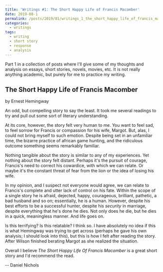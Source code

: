 ```yaml
---
title: 'Writings #1: The Short Happy Life of Francis Macomber'
date: 2019-08-1
permalink: /posts/2019/01/writings_1_the_short_happy_life_of_francis_macomber/
categories:
  - writings
tags:
  - writing
  - short story
  - response
  - analysis
---
```


Part 1 in a collection of posts where I'll give some of my thoughts and analysis on essays, short stories, novels, movies, etc. It is not really anything academic, but purely for me to practice my writing.

The Short Happy Life of Francis Macomber
----------------
by Ernest Hemingway

An odd, but compelling story to say the least. It took me several readings to try and pull out some sort of literary understanding. 

At its core, however, the story felt very human to me. You want to feel sad, to feel sorrow for Francis or compassion for his wife, Margot. But, alas, I could not bring myself to such emotion. Despite being set in an unfamiliar time, the bizarre practice of african game hunting, and the ridiculous outcome something seems remarkably familiar.

Nothing tangible about the story is similar to any of my experiences. Yet nothing about the story felt distant. Perhaps it's the pursuit of courage, Francis's need to correct his cowardice, with which we can relate. Or maybe it's the constant threat of fear from the lion or the idea of losing his wife.

In my opinion, and I suspect not everyone would agree, we can relate to Francis's complete and utter lack of control on his fate. Within the scope of a single story he is afraid, dejected, happy, courageous, brilliant, pathetic, a bad husband and so on; essentially, he is a human. However, despite his best efforts to be a successful hunter, despite his _security_ in marriage, despite everything that he's done he dies. Not only does he die, but he dies in a quick, meaningless manner. And life goes on.

Is this terrifying? Is this relatable? I think so. I have absolutely no idea if this is what Hemingway was trying to get across (perhaps he gave his own analysis; I should look into this), but this is how I felt after reading the story. After Wilson finished berating Margot as she realized the situation.

Overall I believe _The Short Happy Life Of Francis Macomber_ is a great short story and I'd recommend the read.

-- Daniel Nichols
